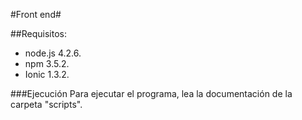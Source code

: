 #Front end#

##Requisitos:
* node.js 4.2.6.
* npm 3.5.2.
* Ionic 1.3.2.

###Ejecución
Para ejecutar el programa, lea la documentación de la carpeta "scripts".
